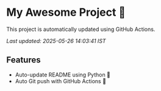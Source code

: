 # My Awesome Project 🚀

This project is automatically updated using GitHub Actions.

_Last updated: 2025-05-26 14:03:41 IST_

## Features
- Auto-update README using Python 🐍
- Auto Git push with GitHub Actions 🤖
